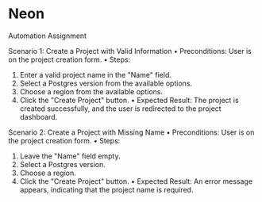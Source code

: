 # Neon
Automation Assignment

Scenario 1: Create a Project with Valid Information
•	Preconditions: User is on the project creation form.
•	Steps:
1.	Enter a valid project name in the "Name" field.
2.	Select a Postgres version from the available options.
3.	Choose a region from the available options.
4.	Click the "Create Project" button.
•	Expected Result: The project is created successfully, and the user is redirected to the project dashboard.

Scenario 2: Create a Project with Missing Name
•	Preconditions: User is on the project creation form.
•	Steps:
1.	Leave the "Name" field empty.
2.	Select a Postgres version.
3.	Choose a region.
4.	Click the "Create Project" button.
•	Expected Result: An error message appears, indicating that the project name is required.

